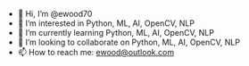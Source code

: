 - 👋 Hi, I’m @ewood70
- 👀 I’m interested in Python, ML, AI, OpenCV, NLP
- 🌱 I’m currently learning Python, ML, AI, OpenCV, NLP
- 💞️ I’m looking to collaborate on Python, ML, AI, OpenCV, NLP
- 📫 How to reach me: ewood@outlook.com

<!---
ewood70/ewood70 is a ✨ special ✨ repository because its `README.md` (this file) appears on your GitHub profile.
You can click the Preview link to take a look at your changes.
--->
